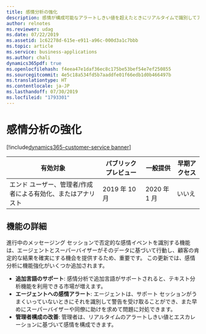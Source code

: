 ```yaml
---
title: 感情分析の強化
description: 感情が構成可能なアラートしきい値を超えたときにリアルタイムで識別してアラートを出します。 追加言語に対する感情分析のサポート。
author: relnotes
ms.reviewer: udag
ms.date: 07/22/2019
ms.assetid: 1c62278d-615e-e911-a96c-000d3a1c7bbb
ms.topic: article
ms.service: business-applications
ms.author: chali
dynamics365pdf: true
ms.openlocfilehash: f4eea47e1daf36ec8c175be53bef54e7ef250855
ms.sourcegitcommit: 4e5c18a534fd5b7aaddfe01f66edb1d0b466497b
ms.translationtype: HT
ms.contentlocale: ja-JP
ms.lasthandoff: 07/30/2019
ms.locfileid: "1793301"
---
```

# <a name="sentiment-analysis-enhancement"></a>感情分析の強化
[!include[dynamics365-customer-service banner](../includes/dynamics365-customer-service.md)]

| 有効対象    |  パブリック プレビュー | 一般提供 | 早期アクセス |
| ---------- | ---------- |---------- |---------- |
|エンド ユーザー、管理者/作成者による有効化、またはアナリスト|2019 年 10 月| 2020 年 1 月|いいえ |






## <a name="feature-details"></a>機能の詳細
<!--feature detail start -->
進行中のメッセージング セッションで否定的な感情イベントを識別する機能は、エージェントとスーパーバイザーがそのデータに基づいて行動し、顧客の肯定的な結果を確実にする機会を提供するため、重要です。 この更新では、感情分析に機能強化がいくつか追加されます。

- **追加言語のサポート**: 感情分析で追加言語がサポートされると、テキスト分析機能を利用できる市場が増えます。
- **エージェントへの感情アラート**: エージェントは、サポート セッションがうまくいっていないときにそれを識別して警告を受け取ることができ、また早めにスーパーバイザーや同僚に助けを求めて問題に対処できます。
- **管理者構成の改善**: 管理者は、リアルタイムのアラートしきい値とエスカレーションに基づいて感情を構成できます。
<!--feature detail end -->











